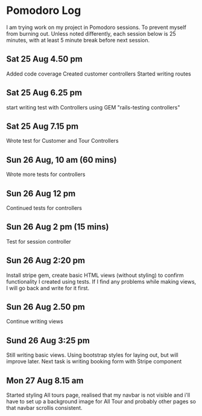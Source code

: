 # Pomodoro Log

I am trying work on my project in Pomodoro sessions.
To prevent myself from burning out.
Unless noted differently, each session below is 25 minutes, with at least 5 minute break before next session.

## Sat 25 Aug 4.50 pm
Added code coverage
Created customer controllers
Started writing routes

## Sat 25 Aug 6.25 pm
start writing test with Controllers using GEM "rails-testing controllers"

## Sat 25 Aug 7.15 pm
Wrote test for Customer and Tour Controllers

## Sun 26 Aug, 10 am (60 mins)
Wrote more tests for controllers

## Sun 26 Aug 12 pm
Continued tests for controllers

## Sun 26 Aug 2 pm (15 mins)
Test for session controller

## Sun 26 Aug 2:20 pm
Install stripe gem, create basic HTML views (without styling) to confirm functionality I created using tests.
If I find any problems while making views, I will go back and write for it first.

## Sun 26 Aug 2.50 pm
Continue writing views

## Sund 26 Aug 3:25 pm
Still writing basic views. Using bootstrap styles for laying out, but will improve later.
Next task is writing booking form with Stripe component

## Mon 27 Aug 8.15 am 
Started styling All tours page, realised that my navbar is not visible and i'll have to set up a background image for All Tour and probably other pages so that navbar scrollis consistent.


